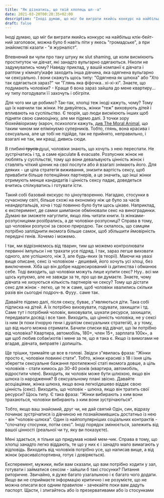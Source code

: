 ```yaml
---
title: "Як дізнатись, що твій хлопець шл--а"
date: 2021-03-20T00:28:35+02:00
description: "Іноді думаю, що міг би виграти якийсь конкурс на найбільш клік-бейт-ний заголовок, можна було б навіть піти у якесь \"громадське\", а при знайомстві казати - \"я журналіст\"."
draft: false
---
```


Іноді думаю, що міг би виграти якийсь конкурс на найбільш клік-бейт-ний заголовок, можна було б навіть піти у якесь \"громадське\", а при знайомстві казати - \"я журналіст\".   

Впевнений ви чули про таку штуку як slut shaming, це коли висміюють проституток чи дівчат, які занадто вульгарно одягаються. Ніколи не задумувались чому? Наведу приклад, у вашій компанії є дівчата і раптом у кімнату\\кафе заходить інша дівчина, яка одягнена вульгарно чи сексуально. І вони скажуть щось типу: \"Одягнена як шлюха\" або \"Хто так одягається зараз?\" чи \"Глянь яка фіфочка.. хі-хі-хі\". Знаєте, що подумають чоловіки? - Краще б вона зараз зайшла до мене квартиру...  ну типу погодувати її захочуть і обігріти.   

Для чого ми це робимо? Так-так, хлопці теж іноді кажуть, чому? Тому що їх навчили так жінки. Не дивуйтесь, жінки \"теж\" виховують дітей і впливають на суспільство.  Є теорія, що люди висміюють інших щоб підняти свою самооцінку, але ми підемо далі. З точки зору біохейвіоризму (кароч, психологи кажуть, [див The Moral Animal](https://www.darktriad.art/posts/31-winter-2021-books/), що таким чином ми елімінуємо суперників. Тобто, глянь, вона красива і сексуальна, але це тобі не підійде, так не прийнято, неправильно, і взагалі не так, ми кращі, дивись сюди.  

В глибині  ̶т̶р̶у̶с̶і̶в̶  душі, чоловіки знають, що хочуть з нею переспати. Не зустрічатись і тд, а саме ejaculate & evacuate. Розпусних жінок не люблять у суспільстві, тому що вони девальвують цінність жінок і ставлять чіткий цінник на свої послуги або й взагалі знімають його. Для деяких - це ціла стратегія виживання, знизити вартість сексу, щоб привабити більше потенційних партнерів, а це значить, що інші жінки отримують менше кандидатів і цінність сексу падає, доведеться вчитись спілкуватись і готувати їсти. 

Такий собі базовий екскурс по ціноутворенню. Нагадаю, стосунки в сучасному світі, більше схожі на економіку ніж це було за часів неандертальців, хоча і тоді повинно було бути щось цікаве. Наприклад, є експеримент, де самки шимпанзе обмінювали секс на виноградинки. Думаю ви зможете нагуглити, якщо лінь читати книги.   Із жінками-розпусницями розібрались, а де чоловіки-розпусниці?   Справа в тому, що чоловіки розпусні за своєю природою. Так склалось, що самцям потрібно запліднити якомога більше самок, щоб збільшити ймовірність передачі генів. Хочемо і можемо. 

І так, ми відрізняємось від тварин, тим що можемо контролювати первинні імпульси і не трахати усе підряд. І так, зараз легше виховати одного, але успішного, ніж 3, але будь-яких (в теорії).   Маючи на увазі вище описане, секс із чоловіком - дешевий, його хочуть усі хлоці, без виключення. Хіба що він добре надресирований із дитинства і обманює себе. Тоді виходить, що чоловіки можуть лише купити секс? Нуу.. всі ми щось купуємо, але не завжди за те, про що ви думаєте. Знаєте, чому дівчата не хизуються кількість партнерів чи сексу? Тому що дістати секс для жінок - легко, це те ж саме, щоб чоловіки хвалились скільки разів він сьогодні подроч-в. Фууу.. саме так.   

Давайте підемо далі, після сексу, буває, з\"являються діти. Така собі підписка на дітей. А їх потрібно виховувати, годувати, захищати і тд. Саме тут і потрібний чоловік, виховувати, шукати ресурси, захищати, передавати досвід і все таке. Виходить, що цінність чоловіка, не у сексі із ним (я поки ігнорую гени і дуалізм сексуальних стратегій), а у тому, що від нього можна отримати. Бачили списки від дівчат, що їм потрібно від чоловіка? Квартира, автомобіль, 180+, член 15+, зарплата 100к+, а ще щоб любив собак\\котів і мене за те, що я така є. Якщо із вимогами не вгадав, дівчата, виправте і допишіть.   

Ще трішки, тримайте це все в голові. Звідси з\"явилась фраза: \"Жінки просто є, чоловіки повиині стати\". Тобто, жінки красиві з 18 і їхня ціль зберегти сексуальне бажання протилежної статі якомога довше, а ціль чоловіків - стати кимось до 30-40 років (квартира, автомобіль, відростити член).   Виходить, як чоловік може бути шлюхою, якщо він шлюха із народження? В сексуальному плані звісно. Давайте асоціаціями, жінка шлюха, якщо вона легко\\дешево віддає свою цінність (секс). Виходить, що чоловік - шлюха, якщо він тратить свої ресурси? Щось типу. Є така фраза: \"Жінки вибирають з ким вони трахаються, чоловіки вибирають з ким вони зустрічаються\".   

Тобто, якщо ваш знайомий, друг чи, не дай святий Одін, син, відразу починає зустрічатися із дівчиною не познайомившись достатньо із нею - він \"чоловік-шлюха\". Один із найпопулярніших соціальних контрактів - \"спочатку стосунки, потім секс\". Іноді порядок змінюється, залежить від вашої цінності (реальної чи ту, яку ви показуєте).  

Мені здається, я тільки що придумав новий мем-чик. Справа в тому, що хлопці занадто легко віддають, те що у них є і занадто мало вимагають у відповідь. Виходить від чоловіків потрібно усе, що написав вище, а від жінок (красива\\спортивна, готує і довіряється). 

Експеремент, мужики, якби вам сказали, що вам потрібно ходити у зал, готувати і займатися сексом - зайшли б такі стосунки? Питання риторичне. Звичайно, я дуже багато узагальнюю і є багато чого додати. Якщо ви не сприймаєте інформацію критично і не розумієте, що не можна описати все одним правилом - зачекайте поки вам дадуть паспорт. Щасти, і злигайтесь або із презервативами або із стосунками

